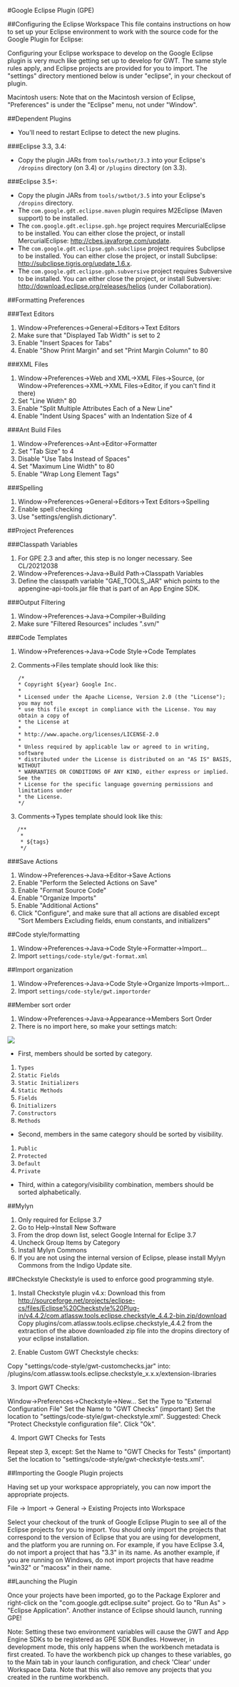 #Google Eclipse Plugin (GPE)

##Configuring the Eclipse Workspace
This file contains instructions on how to set up your Eclipse environment to
work with the source code for the Google Plugin for Eclipse:

Configuring your Eclipse workspace to develop on the Google Eclipse plugin is very
much like getting set up to develop for GWT. The same style rules apply, and
Eclipse projects are provided for you to import. The "settings" directory
mentioned below is under "eclipse", in your checkout of plugin.

Macintosh users: Note that on the Macintosh version of Eclipse, "Preferences"
is under the "Eclipse" menu, not under "Window".

##Dependent Plugins

* You'll need to restart Eclipse to detect the new plugins.

###Eclipse 3.3, 3.4:

* Copy the plugin JARs from `tools/swtbot/3.3` into your Eclipse's `/dropins` directory (on 3.4)
or `/plugins` directory (on 3.3).  

###Eclipse 3.5+:

* Copy the plugin JARs from `tools/swtbot/3.5` into your Eclipse's `/dropins` directory.
* The `com.google.gdt.eclipse.maven` plugin requires M2Eclipse (Maven support) to be installed.
* The `com.google.gdt.eclipse.gph.hge` project requires MercurialEclipse to be installed. You can either
close the project, or install MercurialEclipse: http://cbes.javaforge.com/update.
* The `com.google.gdt.eclipse.gph.subclipse` project requires Subclipse to be installed. You can either
close the project, or install Subclipse: http://subclipse.tigris.org/update_1.6.x.
* The `com.google.gdt.eclipse.gph.subversive` project requires Subversive to be installed. You can either
close the project, or install Subversive: http://download.eclipse.org/releases/helios (under Collaboration).


##Formatting Preferences

###Text Editors
1. Window->Preferences->General->Editors->Text Editors
2. Make sure that "Displayed Tab Width" is set to 2
3. Enable "Insert Spaces for Tabs"
4. Enable "Show Print Margin" and set "Print Margin Column" to 80

###XML Files
1. Window->Preferences->Web and XML->XML Files->Source, (or Window->Preferences->XML->XML Files->Editor, if you can't find it there)
2. Set "Line Width" 80
3. Enable "Split Multiple Attributes Each of a New Line"
4. Enable "Indent Using Spaces" with an Indentation Size of 4

###Ant Build Files
1. Window->Preferences->Ant->Editor->Formatter
2. Set "Tab Size" to 4
3. Disable "Use Tabs Instead of Spaces"
4. Set "Maximum Line Width" to 80
5. Enable "Wrap Long Element Tags"

###Spelling
1. Window->Preferences->General->Editors->Text Editors->Spelling
2. Enable spell checking
3. Use "settings/english.dictionary".


##Project Preferences

###Classpath Variables
1. For GPE 2.3 and after, this step is no longer necessary. See CL/20212038
2. Window->Preferences->Java->Build Path->Classpath Variables
3. Define the classpath variable "GAE_TOOLS_JAR" which points to the appengine-api-tools.jar file that is part of an App Engine SDK.

###Output Filtering
1. Window->Preferences->Java->Compiler->Building
2. Make sure "Filtered Resources" includes ".svn/"

###Code Templates
1. Window->Preferences->Java->Code Style->Code Templates
2. Comments->Files template should look like this:

   ```
   /*
   * Copyright ${year} Google Inc.
   * 
   * Licensed under the Apache License, Version 2.0 (the "License"); you may not
   * use this file except in compliance with the License. You may obtain a copy of
   * the License at
   * 
   * http://www.apache.org/licenses/LICENSE-2.0
   * 
   * Unless required by applicable law or agreed to in writing, software
   * distributed under the License is distributed on an "AS IS" BASIS, WITHOUT
   * WARRANTIES OR CONDITIONS OF ANY KIND, either express or implied. See the
   * License for the specific language governing permissions and limitations under
   * the License.
   */
   ```

3. Comments->Types template should look like this:

```
   /**
    *
    * ${tags}
    */
   ```

###Save Actions
1. Window->Preferences->Java->Editor->Save Actions
2. Enable "Perform the Selected Actions on Save"
3. Enable "Format Source Code"
4. Enable "Organize Imports"
5. Enable "Additional Actions"
6. Click "Configure", and make sure that all actions are disabled except "Sort Members Excluding fields, enum constants, and initializers"

##Code style/formatting
1. Window->Preferences->Java->Code Style->Formatter->Import...
2. Import `settings/code-style/gwt-format.xml`

##Import organization
1. Window->Preferences->Java->Code Style->Organize Imports->Import...
2. Import `settings/code-style/gwt.importorder`

##Member sort order
1. Window->Preferences->Java->Appearance->Members Sort Order
2. There is no import here, so make your settings match:
<img src="eclipse/settings/code-style/gwt-sort-order.png" />

* First, members should be sorted by category.
1. `Types`
2. `Static Fields`
3. `Static Initializers`
4. `Static Methods`
5. `Fields`
6. `Initializers`
7. `Constructors`
8. `Methods`

* Second, members in the same category should be sorted by visibility.
1. `Public`
2. `Protected`
3. `Default`
4. `Private`

* Third, within a category/visibility combination, members should be sorted
alphabetically.


##Mylyn
1. Only required for Eclipse 3.7
2. Go to Help->Install New Software
3. From the drop down list, select Google Internal for Eclipe 3.7
4. Uncheck Group Items by Category
5. Install Mylyn Commons
6. If you are not using the internal version of Eclipse, please install Mylyn Commons from the Indigo Update site.

##Checkstyle
Checkstyle is used to enforce good programming style.

1. Install Checkstyle plugin v4.x:
   Download this from http://sourceforge.net/projects/eclipse-cs/files/Eclipse%20Checkstyle%20Plug-in/v4.4.2/com.atlassw.tools.eclipse.checkstyle_4.4.2-bin.zip/download  
   Copy plugins/com.atlassw.tools.eclipse.checkstyle_4.4.2 from the extraction
   of the above downloaded zip file into the dropins directory of your eclipse
   installation.

2. Enable Custom GWT Checkstyle checks:

Copy "settings/code-style/gwt-customchecks.jar" into:
  <eclipse>/plugins/com.atlassw.tools.eclipse.checkstyle_x.x.x/extension-libraries

3. Import GWT Checks:

Window->Preferences->Checkstyle->New...
Set the Type to "External Configuration File"
Set the Name to "GWT Checks" (important)
Set the location to "settings/code-style/gwt-checkstyle.xml".
Suggested: Check "Protect Checkstyle configuration file".
Click "Ok".

4. Import GWT Checks for Tests

Repeat step 3, except:
Set the Name to "GWT Checks for Tests" (important)
Set the location to "settings/code-style/gwt-checkstyle-tests.xml".

##Importing the Google Plugin projects

Having set up your workspace appropriately, you can now import the appropriate
projects.

File -> Import -> General -> Existing Projects into Workspace

Select your checkout of the trunk of Google Eclipse Plugin to see all of the
Eclipse projects for you to import. You should only import the projects that
correspond to the version of Eclipse that you are using for development, and
the platform you are running on. For example, if you have Eclipse 3.4, do not
import a project that has "3.3" in its name. As another example, if you are
running on Windows, do not import projects that have readme "win32" or "macosx"
in their name. 

##Launching the Plugin

Once your projects have been imported, go to the Package Explorer and
right-click on the "com.google.gdt.eclipse.suite" project. Go to 
"Run As" > "Eclipse Application".  Another instance of Eclipse should launch,
running GPE!

Note: Setting these two environment variables will cause the GWT and App Engine
SDKs to be registered as GPE SDK Bundles. However, in development mode, this
only happens when the workbench metadata is first created. To have the workbench
pick up changes to these variables,  go to the Main tab in your launch
configuration, and check 'Clear' under Workspace Data. Note that this will also
remove any projects that you created in the runtime workbench.

